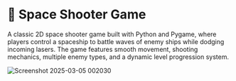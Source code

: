# 🚀 Space Shooter Game

A classic 2D space shooter game built with Python and Pygame, where players control a spaceship to battle waves of enemy ships while dodging incoming lasers. The game features smooth movement, shooting mechanics, multiple enemy types, and a dynamic level progression system.


![Screenshot 2025-03-05 002030](https://github.com/user-attachments/assets/6f8d1edb-c6f1-4bf4-b883-bdee6aff4761)
